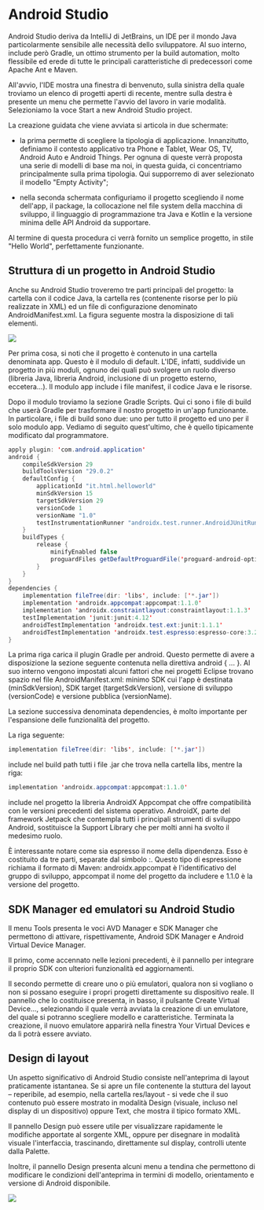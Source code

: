 # Android Studio


Android Studio deriva da IntelliJ di JetBrains, un IDE per il mondo Java particolarmente sensibile alle necessità dello sviluppatore. Al suo interno, include però Gradle, un ottimo strumento per la build automation, molto flessibile ed erede di tutte le principali caratteristiche di predecessori come Apache Ant e Maven.

All'avvio, l'IDE mostra una finestra di benvenuto, sulla sinistra della quale troviamo un elenco di progetti aperti di recente, mentre sulla destra è presente un menu che permette l'avvio del lavoro in varie modalità. Selezioniamo la voce Start a new Android Studio project.

La creazione guidata che viene avviata si articola in due schermate:

 - la prima permette di scegliere la tipologia di applicazione. Innanzitutto, definiamo il contesto applicativo tra
Phone e Tablet, Wear OS, TV, Android Auto e Android Things. Per ognuna
di queste verrà proposta una serie di modelli di base ma noi, in questa guida, ci concentriamo principalmente sulla prima
tipologia. Qui supporremo di aver selezionato il modello "Empty Activity";

- nella seconda schermata configuriamo il progetto scegliendo il nome dell'app, il package, la collocazione nel
file system della macchina di sviluppo, il linguaggio di programmazione tra Java e Kotlin e la versione minima delle
API Android da supportare.


Al termine di questa procedura ci verrà fornito un semplice progetto, in stile "Hello World", perfettamente funzionante.

## Struttura di un progetto in Android Studio

Anche su Android Studio troveremo tre parti principali del progetto: la cartella con il codice Java, la cartella res (contenente risorse per lo più realizzate in XML) ed un file di configurazione denominato AndroidManifest.xml. La figura seguente mostra la disposizione di tali elementi.



![](https://static.html.it/app/uploads/2015/04/guidaandroid_06bis_img_01.jpg)

Per prima cosa, si noti che il progetto è contenuto in una cartella denominata app. Questo è il modulo di default. L'IDE, infatti, suddivide un progetto in più moduli, ognuno dei quali può svolgere un ruolo diverso (libreria Java, libreria Android, inclusione di un progetto esterno, eccetera...). Il modulo app include i file manifest, il codice Java e le risorse.

Dopo il modulo troviamo la sezione Gradle Scripts. Qui ci sono i file di build che userà Gradle per trasformare il nostro progetto in un'app funzionante. In particolare, i file di build sono due: uno per tutto il progetto ed uno per il solo modulo app. Vediamo di seguito quest'ultimo, che è quello tipicamente modificato dal programmatore.

``` java
apply plugin: 'com.android.application'
android {
    compileSdkVersion 29
    buildToolsVersion "29.0.2"
    defaultConfig {
        applicationId "it.html.helloworld"
        minSdkVersion 15
        targetSdkVersion 29
        versionCode 1
        versionName "1.0"
        testInstrumentationRunner "androidx.test.runner.AndroidJUnitRunner"
    }
    buildTypes {
        release {
            minifyEnabled false
            proguardFiles getDefaultProguardFile('proguard-android-optimize.txt'), 'proguard-rules.pro'
        }
    }
}
dependencies {
    implementation fileTree(dir: 'libs', include: ['*.jar'])
    implementation 'androidx.appcompat:appcompat:1.1.0'
    implementation 'androidx.constraintlayout:constraintlayout:1.1.3'
    testImplementation 'junit:junit:4.12'
    androidTestImplementation 'androidx.test.ext:junit:1.1.1'
    androidTestImplementation 'androidx.test.espresso:espresso-core:3.2.0'
}

```


La prima riga carica il plugin Gradle per android. Questo permette di avere a disposizione la sezione seguente contenuta nella direttiva android { ... }. Al suo interno vengono impostati alcuni fattori che nei progetti Eclipse trovano spazio nel file AndroidManifest.xml: minimo SDK cui l'app è destinata (minSdkVersion), SDK target (targetSdkVersion), versione di sviluppo (versionCode) e versione pubblica (versionName).

La sezione successiva denominata dependencies, è molto importante per l'espansione delle funzionalità del progetto.

La riga seguente:


``` java
implementation fileTree(dir: 'libs', include: ['*.jar'])

```

include nel build path tutti i file .jar che trova nella cartella libs, mentre la riga:

```java
implementation 'androidx.appcompat:appcompat:1.1.0'

```

include nel progetto la libreria AndroidX Appcompat che offre compatibilità con le versioni precedenti del sistema operativo.
AndroidX, parte del framework Jetpack che contempla
tutti i principali strumenti di sviluppo Android, sostituisce la Support Library che per molti anni ha svolto il medesimo ruolo.

È interessante notare come sia espresso il nome della dipendenza. Esso è costituito da tre parti, separate dal simbolo :. Questo tipo di espressione richiama il formato di Maven: androidx.appcompat è l'identificativo del gruppo di sviluppo, appcompat il nome del progetto da includere e 1.1.0 è la versione del progetto.

## SDK Manager ed emulatori su Android Studio

Il menu Tools presenta le voci AVD Manager e SDK Manager che permettono di attivare,
rispettivamente, Android SDK Manager e Android Virtual Device Manager.

Il primo, come accennato nelle lezioni precedenti, è il pannello per integrare il proprio SDK con ulteriori funzionalità ed aggiornamenti.

Il secondo permette di creare uno o più emulatori, qualora non si vogliano o non si possano eseguire i propri progetti direttamente su dispositivo reale. Il pannello che lo costituisce presenta, in basso, il pulsante Create Virtual Device..., selezionando il quale verrà avviata la creazione di un emulatore, del quale si potranno scegliere modello e caratteristiche. Terminata la creazione, il nuovo emulatore apparirà nella finestra Your Virtual Devices e da lì potrà essere avviato.

##  Design di layout

Un aspetto significativo di Android Studio consiste nell'anteprima di layout praticamente istantanea. Se si apre un file contenente la stuttura del layout – reperibile, ad esempio, nella cartella res/layout - si vede che il suo contenuto può essere mostrato in modalità Design (visuale, incluso nel display di un dispositivo) oppure Text, che mostra il tipico formato XML.

Il pannello Design può essere utile per visualizzare rapidamente le modifiche apportate al sorgente XML, oppure per disegnare in modalità visuale l'interfaccia, trascinando, direttamente sul display, controlli utente dalla Palette.

Inoltre, il pannello Design presenta alcuni menu a tendina che permettono di modificare le condizioni dell'anteprima in termini di modello, orientamento e versione di Android disponibile.

![](https://static.html.it/app/uploads/2017/07/guidandroid-07-img-design.jpg)